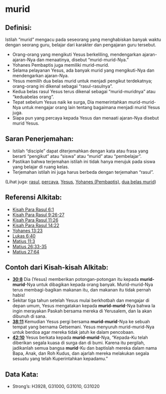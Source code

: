 # murid

## Definisi:

Istilah “murid” mengacu pada seseorang yang menghabiskan banyak waktu dengan seorang guru, belajar dari karakter dan pengajaran guru tersebut.

* Orang-orang yang mengikuti Yesus berkeliling, mendengarkan ajaran-ajaran-Nya dan menaatinya, disebut “murid-murid-Nya.”
* Yohanes Pembaptis juga memiliki murid-murid.
* Selama pelayanan Yesus, ada banyak murid yang mengikuti-Nya dan mendengarkan ajaran-Nya.
* Yesus memilih dua belas murid untuk menjadi pengikut terdekatnya; orang-orang ini dikenal sebagai “rasul-rasulnya”.
* Kedua belas rasul Yesus terus dikenal sebagai “murid-muridnya” atau “keduabelas orang”.
* Tepat sebelum Yesus naik ke surga, Dia memerintahkan murid-murid-Nya untuk mengajar orang lain tentang bagaimana menjadi murid Yesus juga.
* Siapa pun yang percaya kepada Yesus dan menaati ajaran-Nya disebut murid Yesus.

## Saran Penerjemahan:

* Istilah “disciple” dapat diterjemahkan dengan kata atau frasa yang berarti “pengikut” atau “siswa” atau “murid” atau “pembelajar”.
* Pastikan bahwa terjemahan istilah ini tidak hanya merujuk pada siswa yang belajar di ruang kelas.
* Terjemahan istilah ini juga harus berbeda dengan terjemahan “rasul”.

(Lihat juga: [rasul](../kt/apostle.md), [percaya](../kt/believe.md), [Yesus](../kt/jesus.md), [Yohanes (Pembaptis)](../names/johnthebaptist.md), [dua belas murid](../kt/thetwelve.md))

## Referensi Alkitab:

* [Kisah Para Rasul 6:1](rc://en/tn/help/act/06/01)
* [Kisah Para Rasul 9:26-27](rc://en/tn/help/act/09/26)
* [Kisah Para Rasul 11:26](rc://en/tn/help/act/11/26)
* [Kisah Para Rasul 14:22](rc://en/tn/help/act/14/22)
* [Yohanes 13:23](rc://en/tn/help/jhn/13/23)
* [Lukas 6:40](rc://en/tn/help/luk/06/40)
* [Matius 11:3](rc://en/tn/help/mat/11/03)
* [Matius 26:33-35](rc://en/tn/help/mat/26/33)
* [Matius 27:64](rc://en/tn/help/mat/27/64)

## Contoh dari Kisah-kisah Alkitab:

* __[30:8](rc://en/tn/help/obs/30/08)__ Dia (Yesus) memberikan potongan-potongan itu kepada __murid-murid__-Nya untuk dibagikan kepada orang banyak. Murid-murid-Nya terus membagi-bagikan makanan itu, dan makanan itu tidak pernah habis!
* Sekitar tiga tahun setelah Yesus mulai berkhotbah dan mengajar di depan umum, Yesus mengatakan kepada __murid-murid__-Nya bahwa Ia ingin merayakan Paskah bersama mereka di Yerusalem, dan Ia akan dibunuh di sana.
* __[38:11](rc://en/tn/help/obs/38/11)__ Kemudian Yesus pergi bersama __murid-murid__-Nya ke sebuah tempat yang bernama Getsemani. Yesus menyuruh murid-murid-Nya untuk berdoa agar mereka tidak jatuh ke dalam pencobaan.
* __[42:10](rc://en/tn/help/obs/42/10)__ Yesus berkata kepada __murid-murid__-Nya, “Kepada-Ku telah diberikan segala kuasa di surga dan di bumi. Karena itu pergilah, jadikanlah semua bangsa __murid__-Ku dan baptislah mereka dalam nama Bapa, Anak, dan Roh Kudus, dan ajarlah mereka melakukan segala sesuatu yang telah Kuperintahkan kepadamu.”

## Data Kata:

* Strong’s: H3928, G31000, G31010, G31020
